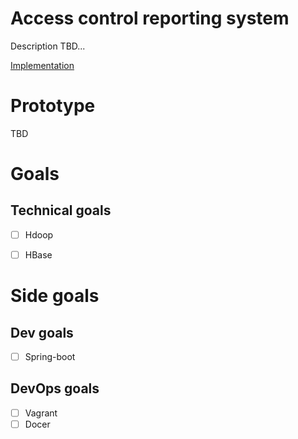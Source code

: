 # Access control reporting system

Description TBD...

[Implementation](https://github.com/banadiga/access-control-reporting-system)

# Prototype

TBD

# Goals

## Technical goals

* [ ] Hdoop
* [ ] HBase


# Side goals

## Dev goals

* [ ] Spring-boot

## DevOps goals

* [ ] Vagrant
* [ ] Docer
